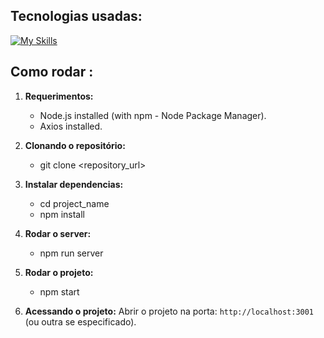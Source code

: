 
## Tecnologias usadas:
[![My Skills](https://skillicons.dev/icons?i=react,ts)](https://skillicons.dev)

## Como rodar :

1. **Requerimentos:**
   - Node.js installed (with npm - Node Package Manager).
   - Axios installed.

2. **Clonando o repositório:**
   - git clone <repository_url>
   

3. **Instalar dependencias:**
   - cd project_name
   - npm install

4. **Rodar o  server:**
   - npm run server

5. **Rodar o projeto:**
   - npm start


6. **Acessando o projeto:**
Abrir o projeto na porta: `http://localhost:3001` (ou outra se especificado).
